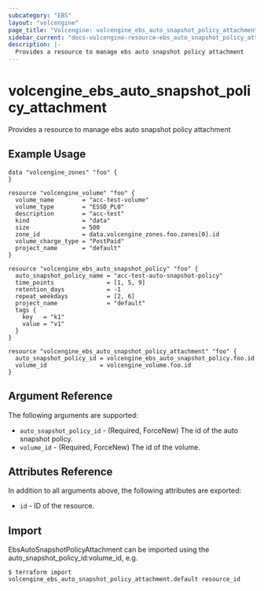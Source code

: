 ```yaml
---
subcategory: "EBS"
layout: "volcengine"
page_title: "Volcengine: volcengine_ebs_auto_snapshot_policy_attachment"
sidebar_current: "docs-volcengine-resource-ebs_auto_snapshot_policy_attachment"
description: |-
  Provides a resource to manage ebs auto snapshot policy attachment
---
```

# volcengine_ebs_auto_snapshot_policy_attachment
Provides a resource to manage ebs auto snapshot policy attachment
## Example Usage
```hcl
data "volcengine_zones" "foo" {
}

resource "volcengine_volume" "foo" {
  volume_name        = "acc-test-volume"
  volume_type        = "ESSD_PL0"
  description        = "acc-test"
  kind               = "data"
  size               = 500
  zone_id            = data.volcengine_zones.foo.zones[0].id
  volume_charge_type = "PostPaid"
  project_name       = "default"
}

resource "volcengine_ebs_auto_snapshot_policy" "foo" {
  auto_snapshot_policy_name = "acc-test-auto-snapshot-policy"
  time_points               = [1, 5, 9]
  retention_days            = -1
  repeat_weekdays           = [2, 6]
  project_name              = "default"
  tags {
    key   = "k1"
    value = "v1"
  }
}

resource "volcengine_ebs_auto_snapshot_policy_attachment" "foo" {
  auto_snapshot_policy_id = volcengine_ebs_auto_snapshot_policy.foo.id
  volume_id               = volcengine_volume.foo.id
}
```
## Argument Reference
The following arguments are supported:
* `auto_snapshot_policy_id` - (Required, ForceNew) The id of the auto snapshot policy.
* `volume_id` - (Required, ForceNew) The id of the volume.

## Attributes Reference
In addition to all arguments above, the following attributes are exported:
* `id` - ID of the resource.



## Import
EbsAutoSnapshotPolicyAttachment can be imported using the auto_snapshot_policy_id:volume_id, e.g.
```
$ terraform import volcengine_ebs_auto_snapshot_policy_attachment.default resource_id
```

